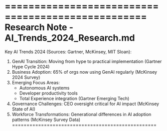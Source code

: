 
==================================================
Research Note - AI_Trends_2024_Research.md
==================================================
Key AI Trends 2024 (Sources: Gartner, McKinsey, MIT Sloan):
1. GenAI Transition: Moving from hype to practical implementation (Gartner Hype Cycle 2024)
2. Business Adoption: 65% of orgs now using GenAI regularly (McKinsey 2024 Survey)
3. Emerging Focus Areas:
   - Autonomous AI systems
   - Developer productivity tools
   - Total Experience integration (Gartner Emerging Tech)
4. Governance Challenges: CEO oversight critical for AI impact (McKinsey State of AI)
5. Workforce Transformations: Generational differences in AI adoption patterns (McKinsey Survey Data)
==================================================

